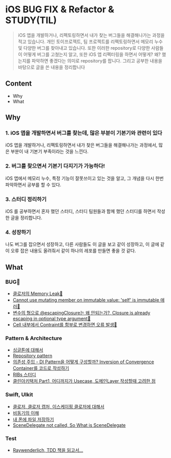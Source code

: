 # iOS BUG FIX & Refactor & STUDY(TIL)

> iOS 앱을 개발하거나, 리펙토링하면서 내가 찾는 버그들을 해결해나가는 과정을 적고 있습니다. 개인 토이프로젝트, 팀 프로젝트를 리펙토링하면서 메모리 누수 및 다양한 버그를 찾아내고 있습니다. 또한 이러한 repository로 다양한 사람들이 어떻게 버그를 고쳤는지 알고, 또한 iOS 앱 리펙터링을 하면서 어떻게? 왜? 했는지를 파악하면 좋겠다는 의미로 repository를 팝니다.
> 그리고 공부한 내용을 바탕으로 글을 쓴 내용을 정리합니다

## Content

- Why
- What

## Why

### 1. iOS 앱을 개발하면서 버그를 찾는데, 많은 부분이 기본기와 관련이 있다

iOS 앱을 개발하거나, 리펙토링하면서 내가 찾은 버그들을 해결해나가는 과정에서, 많은 부분이 내 기본기 부족이라는 것을 느낀다. 


### 2. 버그를 찾으면서 기본기 다지기가 가능하다!

iOS 앱에서 메모리 누수, 특정 기능이 잘못쓰이고 있는 것을 알고, 그 개념을 다시 한번 파악하면서 공부를 할 수 있다.

### 3. 스터디 정리하기

iOS 를 공부하면서 혼자 했던 스터디, 스터디 팀원들과 함께 했던 스터디를 하면서 작성한 글을 정리합니다.

### 4. 성장하기

나도 버그를 잡으면서 성장하고, 다른 사람들도 이 글을 보고 같이 성장하고, 이 글에 같이 오류 잡은 내용도 올려줘서 같이 하나의 레포를 만들면 좋을 것 같다.

## What
### BUG🐛
- [클로저의 Memory Leak🚨](https://guttural-tumble-39b.notion.site/Memory-Leak-7546ddb167b541d7b5c02d97f6cdec64)
- [Cannot use mutating member on immutable value: 'self' is immutable 애러🚨](https://guttural-tumble-39b.notion.site/Cannot-use-mutating-member-on-immutable-value-self-is-immutable-6f9ed1a7705746818c4a8c43bd1d9a85)
- [변수의 형으로 @escapingClosure는 왜 안되는가?, Closure is already escaping in optional type argument🚨](https://guttural-tumble-39b.notion.site/Closure-is-already-escaping-in-optional-type-argument-6ad748c18b1047769171af8fb451372e)
- [Cell 내부에서 Contraint를 함부로 변경하면 오류 발생🚨](https://guttural-tumble-39b.notion.site/Cell-Constraint-279b1e4c163946b5849fee2665fe5fef)


### Pattern & Architecture
- [싱글톤에 대해서](https://github.com/pastapeter/Studying_iOS/tree/master/%EB%AC%B8%EB%B2%95/singleton)
- [Repository pattern](https://github.com/Moms-Touch/MVVM_STUDY/blob/main/Document/Repository%20Pattern.md)
- [의존성 주입 - DI Pattern을 어떻게 구성할까? Inversion of Convergence Container를 코드로 작성하기](https://github.com/pastapeter/iOS-BUG-FIX-STUDY/blob/master/%EC%9D%98%EC%A1%B4%EC%84%B1%20%EC%A3%BC%EC%9E%85/Objects%20%26%20Their%20Dependencies.md)
- [RIBs 스터디](https://github.com/pastapeter/RIBsTutorial)
- [클린아키택처 Part1, 어디까지가 Usecase, 도메인Layer 작성할때 고려한 점](https://github.com/pastapeter/iOS-BUG-FIX-STUDY-TIL-/blob/master/CleanArchitecture/CleanArchitecture_part1.md)



### Swift, UIkit
- [클로저, 클로저 캡처, 이스케이핑 클로저에 대해서](https://github.com/pastapeter/Studying_iOS/tree/master/%EB%AC%B8%EB%B2%95/closure)
- [비동기의 이해](https://github.com/pastapeter/Studying_iOS/tree/master/BankManager_concurrency) 
- [내 폰에 파일 저장하기](https://guttural-tumble-39b.notion.site/ac11a000551d45ec97acd9a4ecea970d)
- [SceneDelegate not called, So What is SceneDelegate](https://github.com/pastapeter/iOS-BUG-FIX-STUDY-TIL-/blob/master/SceneDelegate%20not%20called.md)



### Test
- [Raywenderlich, TDD 책을 읽고서...](https://github.com/pastapeter/TDD_UnitTest_Study)
